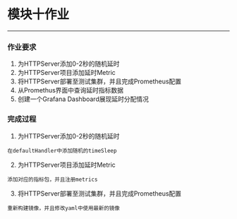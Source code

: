 # 模块十作业

---
### 作业要求

1. 为HTTPServer添加0-2秒的随机延时
2. 为HTTPServer项目添加延时Metric
3. 将HTTPServer部署至测试集群，并且完成Prometheus配置
4. 从Promethus界面中查询延时指标数据
5. 创建一个Grafana Dashboard展现延时分配情况


### 完成过程

1. 为HTTPServer添加0-2秒的随机延时
```
在defaultHandler中添加随机的timeSleep
```

2. 为HTTPServer项目添加延时Metric
```
添加对应的指标包，并且注册metrics
```

3. 将HTTPServer部署至测试集群，并且完成Prometheus配置
```
重新构建镜像，并且修改yaml中使用最新的镜像
```
